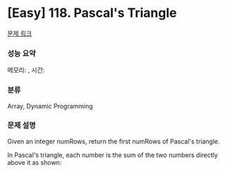 # [Easy] 118. Pascal's Triangle

[문제 링크](https://leetcode.com/problems/pascals-triangle/description/) 

### 성능 요약

메모리: , 시간: 

### 분류

Array, Dynamic Programming

### 문제 설명

<p>Given an integer numRows, return the first numRows of Pascal's triangle.</p>
<p>In Pascal's triangle, each number is the sum of the two numbers directly above it as shown:</p>
